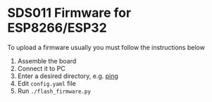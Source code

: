 # SDS011 Firmware for ESP8266/ESP32

To upload a firmware usually you must follow the instructions below

1. Assemble the board
2. Connect it to PC
3. Enter a desired directory, e.g. [ping](ping/)
4. Edit `config.yaml` file
5. Run `./flash_firmware.py`

